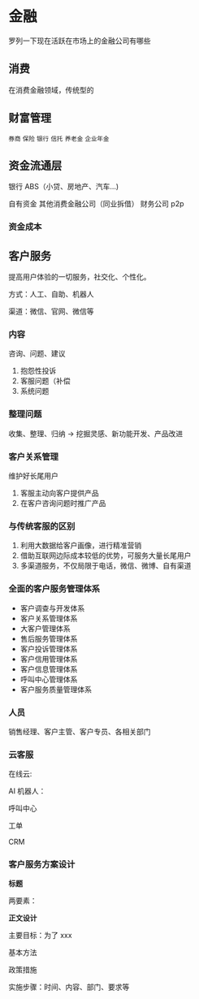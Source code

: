 # 金融


罗列一下现在活跃在市场上的金融公司有哪些


## 消费

在消费金融领域，传统型的 

## 财富管理

`券商` `保险` `银行`  `信托`   `养老金` `企业年金`

## 资金流通层

银行
ABS（小贷、房地产、汽车...)

自有资金
其他消费金融公司（同业拆借）
财务公司
p2p

### 资金成本



## 客户服务

提高用户体验的一切服务，社交化、个性化。

方式：人工、自助、机器人

渠道：微信、官网、微信等

### 内容

咨询、问题、建议

1. 抱怨性投诉
2. 客服问题（补偿
3. 系统问题 

### 整理问题

收集、整理、归纳 -> 挖掘灵感、新功能开发、产品改进

### 客户关系管理

维护好长尾用户

1. 客服主动向客户提供产品
2. 在客户咨询问题时推广产品

### 与传统客服的区别

1.  利用大数据给客户画像，进行精准营销
2. 借助互联网边际成本较低的优势，可服务大量长尾用户
3. 多渠道服务，不仅局限于电话，微信、微博、自有渠道 

### 全面的客户服务管理体系

- 客户调查与开发体系
- 客户关系管理体系
- 大客户管理体系
- 售后服务管理体系
- 客户投诉管理体系
- 客户信用管理体系
- 客户信息管理体系
- 呼叫中心管理体系
- 客户服务质量管理体系

### 人员

销售经理、客户主管、客户专员、各相关部门

### 云客服

在线云: 

AI 机器人：

呼叫中心

工单

CRM

### 客户服务方案设计

**标题**

两要素：


**正文设计**

主要目标：为了 xxx

基本方法

政策措施

实施步骤：时间、内容、部门、要求等